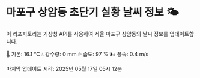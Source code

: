 
# 마포구 상암동 초단기 실황 날씨 정보 🌤️

이 리포지토리는 기상청 API를 사용하여 서울 마포구 상암동의 날씨 정보를 업데이트합니다. 

🌡️ 기온: 16.1 ℃
💧 강수량: 0 mm
💦 습도: 97 %
🌬️ 풍속: 0.4 m/s

마지막 업데이트 시각: 2025년 05월 17일 05시 12분    
